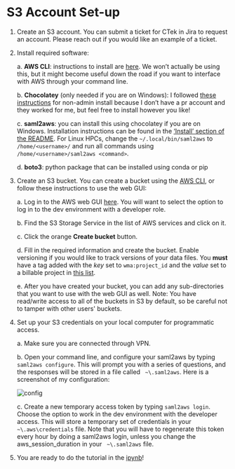 # S3 Account Set-up

1. Create an S3 account. You can submit a ticket for CTek in Jira to request an account. Please reach out if you would like an example of a ticket.

2. Install required software:

    a. **AWS CLI**: instructions to install are [here](https://docs.aws.amazon.com/cli/latest/userguide/getting-started-install.html). We won’t actually be using this, but it might become useful down the road if you want to interface with AWS through your command line.

    b. **Chocolatey** (only needed if you are on Windows): I followed [these instructions](https://docs.chocolatey.org/en-us/choco/setup#non-administrative-install) for non-admin install because I don’t have a pr account and they worked for me, but feel free to install however you like!

    c. **saml2aws**: you can install this using chocolatey if you are on Windows. Installation instructions can be found in the [‘Install’ section of the README](https://github.com/Versent/saml2aws#install). For Linux HPCs, change the `~/.local/bin/saml2aws` to `/home/<username>/` and run all commands using `/home/<username>/saml2aws <command>`.

    d. **boto3**: python package that can be installed using conda or pip

3. Create an S3 bucket. You can create a bucket using the [AWS CLI](https://docs.aws.amazon.com/cli/latest/reference/s3api/create-bucket.html), or follow these instructions to use the web GUI:

    a. Log in to the AWS web GUI [here](https://awsconsole.usgs.gov/). You will want to select the option to log in to the dev environment with a developer role.

    b. Find the S3 Storage Service in the list of AWS services and click on it.

    c. Click the orange **Create bucket** button.

    d. Fill in the required information and create the bucket. Enable versioning if you would like to track versions of your data files. You **must** have a tag added with the *key* set to `wma:project_id` and the *value* set to a billable project in [this list](https://code.chs.usgs.gov/ctek/assets/aws/mappings/-/blob/master/projects.yml).

    e. After you have created your bucket, you can add any sub-directories that you want to use with the web GUI as well. Note: You have read/write access to all of the buckets in S3 by default, so be careful not to tamper with other users' buckets.

4. Set up your S3 credentials on your local computer for programmatic access.

    a. Make sure you are connected through VPN.

    b. Open your command line, and configure your saml2aws by typing `saml2aws configure`. This will prompt you with a series of questions, and the responses will be stored in a file called ` ~\.saml2aws`. Here is a screenshot of my configuration:
    
    ![config](https://user-images.githubusercontent.com/30877272/142939584-7ca257fd-0468-49c3-a0f3-e95643b418b0.png)

    c. Create a new temporary access token by typing `saml2aws login`. Choose the option to work in the dev environment with the developer access. This will store a temporary set of credentials in your `~\.aws\credentials` file. Note that you will have to regenerate this token every hour by doing a saml2aws login, unless you change the aws_session_duration in your ` ~\.saml2aws` file.

5. You are ready to do the tutorial in the [ipynb](https://github.com/amsnyder/s3_demo/blob/main/s3_demo.ipynb)!
